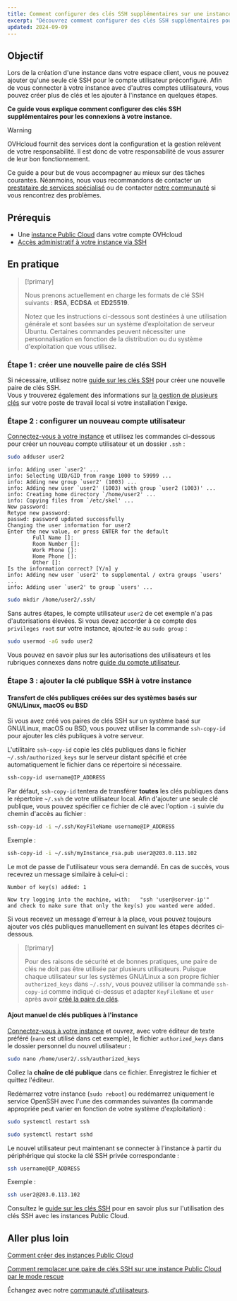 ```yaml
---
title: Comment configurer des clés SSH supplémentaires sur une instance
excerpt: "Découvrez comment configurer des clés SSH supplémentaires pour les comptes utilisateurs et les ajouter à votre instance Public Cloud"
updated: 2024-09-09
---
```


## Objectif

Lors de la création d'une instance dans votre espace client, vous ne pouvez ajouter qu'une seule clé SSH pour le compte utilisateur préconfiguré. Afin de vous connecter à votre instance avec d'autres comptes utilisateurs, vous pouvez créer plus de clés et les ajouter à l'instance en quelques étapes.

**Ce guide vous explique comment configurer des clés SSH supplémentaires pour les connexions à votre instance.**

> [!warning]
> OVHcloud fournit des services dont la configuration et la gestion relèvent de votre responsabilité. Il est donc de votre responsabilité de vous assurer de leur bon fonctionnement.
>
> Ce guide a pour but de vous accompagner au mieux sur des tâches courantes. Néanmoins, nous vous recommandons de contacter un [prestataire de services spécialisé](/links/partner) ou de contacter [notre communauté](/links/community) si vous rencontrez des problèmes.
>

## Prérequis

- Une [instance Public Cloud](/links/public-cloud/public-cloud) dans votre compte OVHcloud
- [Accès administratif à votre instance via SSH](/pages/public_cloud/compute/creating-ssh-keys-pci#login-linux)

## En pratique

> [!primary]
>
> Nous prenons actuellement en charge les formats de clé SSH suivants : **RSA**, **ECDSA** et **ED25519**.
>
> Notez que les instructions ci-dessous sont destinées à une utilisation générale et sont basées sur un système d’exploitation de serveur Ubuntu. Certaines commandes peuvent nécessiter une personnalisation en fonction de la distribution ou du système d'exploitation que vous utilisez.
>

### Étape 1 : créer une nouvelle paire de clés SSH

Si nécessaire, utilisez notre [guide sur les clés SSH](/pages/public_cloud/compute/creating-ssh-keys-pci) pour créer une nouvelle paire de clés SSH.  
Vous y trouverez également des informations sur [la gestion de plusieurs clés](/pages/public_cloud/compute/creating-ssh-keys-pci#create-ssh-key) sur votre poste de travail local si votre installation l'exige.

### Étape 2 : configurer un nouveau compte utilisateur

[Connectez-vous à votre instance](/pages/public_cloud/compute/public-cloud-first-steps#connect-instance) et utilisez les commandes ci-dessous pour créer un nouveau compte utilisateur et un dossier `.ssh` :

```bash
sudo adduser user2
```

```console
info: Adding user `user2' ...
info: Selecting UID/GID from range 1000 to 59999 ...
info: Adding new group `user2' (1003) ...
info: Adding new user `user2' (1003) with group `user2 (1003)' ...
info: Creating home directory `/home/user2' ...
info: Copying files from `/etc/skel' ...
New password: 
Retype new password:
passwd: password updated successfully
Changing the user information for user2
Enter the new value, or press ENTER for the default
		Full Name []:
		Room Number []:
		Work Phone []: 
		Home Phone []: 
		Other []: 
Is the information correct? [Y/n] y
info: Adding new user `user2' to supplemental / extra groups `users' ...
info: Adding user `user2' to group `users' ...
```

```bash
sudo mkdir /home/user2/.ssh/
```

Sans autres étapes, le compte utilisateur `user2` de cet exemple n'a pas d'autorisations élevées. Si vous devez accorder à ce compte des `privileges root` sur votre instance, ajoutez-le au `sudo group` :

```bash
sudo usermod -aG sudo user2
```

Vous pouvez en savoir plus sur les autorisations des utilisateurs et les rubriques connexes dans notre [guide du compte utilisateur](/pages/bare_metal_cloud/dedicated_servers/changing_root_password_linux_ds).

### Étape 3 : ajouter la clé publique SSH à votre instance

#### Transfert de clés publiques créées sur des systèmes basés sur GNU/Linux, macOS ou BSD

Si vous avez créé vos paires de clés SSH sur un système basé sur GNU/Linux, macOS ou BSD, vous pouvez utiliser la commande `ssh-copy-id` pour ajouter les clés publiques à votre serveur.

L'utilitaire `ssh-copy-id` copie les clés publiques dans le fichier `~/.ssh/authorized_keys` sur le serveur distant spécifié et crée automatiquement le fichier dans ce répertoire si nécessaire.

```bash
ssh-copy-id username@IP_ADDRESS
```

Par défaut, `ssh-copy-id` tentera de transférer **toutes** les clés publiques dans le répertoire `~/.ssh` de votre utilisateur local. Afin d'ajouter une seule clé publique, vous pouvez spécifier ce fichier de clé avec l'option `-i` suivie du chemin d'accès au fichier :

```bash
ssh-copy-id -i ~/.ssh/KeyFileName username@IP_ADDRESS
```

Exemple :

```bash
ssh-copy-id -i ~/.ssh/myInstance_rsa.pub user2@203.0.113.102
```

Le mot de passe de l'utilisateur vous sera demandé. En cas de succès, vous recevrez un message similaire à celui-ci :

```console
Number of key(s) added: 1

Now try logging into the machine, with:   "ssh 'user@server-ip'"
and check to make sure that only the key(s) you wanted were added.
```

Si vous recevez un message d'erreur à la place, vous pouvez toujours ajouter vos clés publiques manuellement en suivant les étapes décrites ci-dessous.

> [!primary]
>
> Pour des raisons de sécurité et de bonnes pratiques, une paire de clés ne doit pas être utilisée par plusieurs utilisateurs. Puisque chaque utilisateur sur les systèmes GNU/Linux a son propre fichier `authorized_keys` dans `~/.ssh/`, vous pouvez utiliser la commande `ssh-copy-id` comme indiqué ci-dessus et adapter `KeyFileName` et `user` après avoir [créé la paire de clés](/pages/public_cloud/compute/creating-ssh-keys-pci#create-ssh-key).
>

#### Ajout manuel de clés publiques à l'instance

[Connectez-vous à votre instance](/pages/public_cloud/compute/public-cloud-first-steps#connect-instance) et ouvrez, avec votre éditeur de texte préféré (`nano` est utilisé dans cet exemple), le fichier `authorized_keys` dans le dossier personnel du nouvel utilisateur :

```bash
sudo nano /home/user2/.ssh/authorized_keys
```

Collez la **chaîne de clé publique** dans ce fichier. Enregistrez le fichier et quittez l'éditeur.

Redémarrez votre instance (`sudo reboot`) ou redémarrez uniquement le service OpenSSH avec l'une des commandes suivantes (la commande appropriée peut varier en fonction de votre système d'exploitation) :

```bash
sudo systemctl restart ssh
```

```bash
sudo systemctl restart sshd
```

Le nouvel utilisateur peut maintenant se connecter à l'instance à partir du périphérique qui stocke la clé SSH privée correspondante :

```bash
ssh username@IP_ADDRESS
```

Exemple :

```bash
ssh user2@203.0.113.102
```

Consultez le [guide sur les clés SSH](/pages/public_cloud/compute/creating-ssh-keys-pci) pour en savoir plus sur l'utilisation des clés SSH avec les instances Public Cloud.

## Aller plus loin

[Comment créer des instances Public Cloud](/pages/public_cloud/compute/public-cloud-first-steps)

[Comment remplacer une paire de clés SSH sur une instance Public Cloud par le mode rescue](/pages/public_cloud/compute/replacing_lost_ssh_key)

Échangez avec notre [communauté d'utilisateurs](/links/community).
